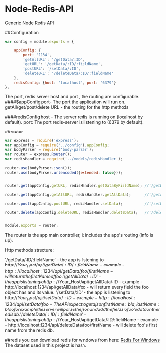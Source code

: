 # Node-Redis-API
Generic Node Redis API

##Configuration
```javascript
var config = module.exports = {

    appConfig: {
        port: '1234',
        'getAllURL': '/getData/:ID',
        'getURL': '/getData/:ID/:fieldName',
        'postURL': '/setData/:ID',
        'deleteURL': '/deleteData/:ID/:fieldName'
    },
    redisConfig: {host: 'localhost', port: '6379'}
};
```

The port, redis server host and port , the routing are configurable.
####$appConfig
port- The port the application will run on.
getAll/get/post/delete URL - the routing for the http methods

 ####redisConfig
 host - The server redis is running on (localhost by default).
 port: The port redis-server is listening to (6379 by default).

 ##router
 ```javascript
 var express = require('express');
 var appConfig = require('../config').appConfig;
 var bodyParser = require('body-parser');
 var router = express.Router();
 var redisHandler = require('../models/redisHandler');

 router.use(bodyParser.json());
 router.use(bodyParser.urlencoded({extended: false}));


 router.get(appConfig.getURL, redisHandler.getDataByFieldName); //'/getData/:ID/:fieldName'

 router.get(appConfig.getAllURL, redisHandler.getAllData);      //'/getAllData/:ID'

 router.post(appConfig.postURL, redisHandler.setData);          //'/setData/:ID'

 router.delete(appConfig.deleteURL, redisHandler.deleteData);   //'/deleteData/:ID'


 module.exports = router;
 ```

 The router is the app main controller, it includes the app's routing (info is up).

 Http methods structure:

 '/getData/:ID/:fieldName' - the app is listening to http://$Your_Host/api/getData/:ID/:fieldName - example - http://localhost:1234/api/getData/foo/firstName - will return the firstName of foo.
 '/getAllData/:ID' - the app is listening to http://$Your_Host/api/getAllData/:ID - example - http://localhost:1234/api/getAllData/foo - will return every field the foo object has and its value.
 '/setData/:ID' - the app is listening to http://$Your_Host/api/setData/:ID - example - http://localhost:1234/api/setData/foo - The API expect to get a json {firstName:bla,lastName:bloo} for example the server will parse the json and add the fields to foo's data on the redis db.
 '/deleteData/:ID/:fieldName' - the app is listening to http://$Your_Host/api/getData/:ID/:fieldName - example - http://localhost:1234/api/deleteData/foo/firstName - will delete foo's first name from the redis db.


 ##redis
 you can download redis for windows from here:
 [Redis For Windows](https://github.com/rgl/redis/downloads)
 The dataset used in this project is hash.
